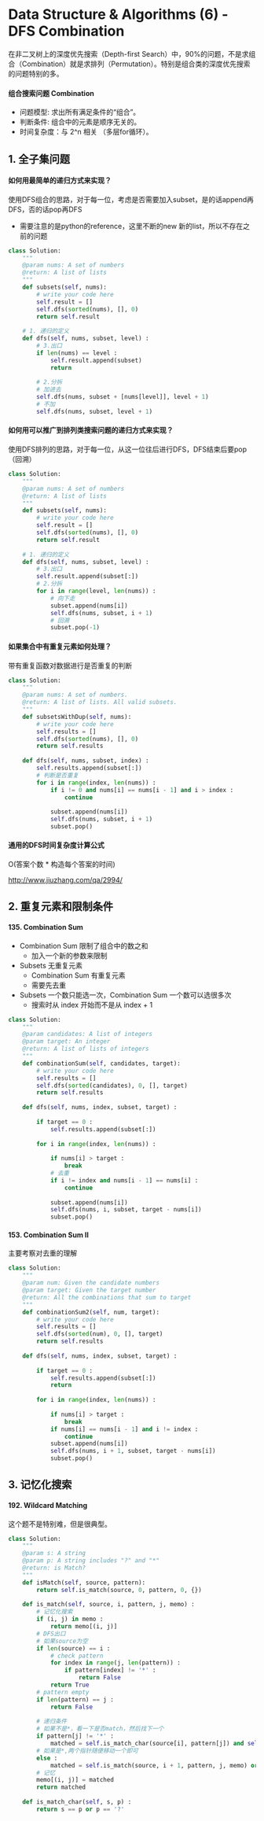 # Data Structure & Algorithms \(6\) - DFS Combination

在非二叉树上的深度优先搜索（Depth-first Search）中，90%的问题，不是求组合（Combination）就是求排列（Permutation）。特别是组合类的深度优先搜索的问题特别的多。

#### 组合搜索问题 Combination

* 问题模型: 求出所有满足条件的“组合”。 
* 判断条件: 组合中的元素是顺序无关的。
* 时间复杂度：与 2^n 相关 （多层for循环）。

## 1. 全子集问题

#### 如何用最简单的递归方式来实现？

使用DFS组合的思路，对于每一位，考虑是否需要加入subset，是的话append再DFS，否的话pop再DFS

* 需要注意的是python的reference，这里不断的new 新的list，所以不存在之前的问题

```python
class Solution:
    """
    @param nums: A set of numbers
    @return: A list of lists
    """
    def subsets(self, nums):
        # write your code here
        self.result = []
        self.dfs(sorted(nums), [], 0)
        return self.result
    
    # 1. 递归的定义    
    def dfs(self, nums, subset, level) :
        # 3.出口
        if len(nums) == level :
            self.result.append(subset)
            return
        
        # 2.分拆
        # 加进去
        self.dfs(nums, subset + [nums[level]], level + 1)
        # 不加
        self.dfs(nums, subset, level + 1)
```

#### 如何用可以推广到排列类搜索问题的递归方式来实现？

使用DFS排列的思路，对于每一位，从这一位往后进行DFS，DFS结束后要pop（回溯）

```python
class Solution:
    """
    @param nums: A set of numbers
    @return: A list of lists
    """
    def subsets(self, nums):
        # write your code here
        self.result = []
        self.dfs(sorted(nums), [], 0)
        return self.result
    
    # 1. 递归的定义    
    def dfs(self, nums, subset, level) :
        # 3.出口
        self.result.append(subset[:])
        # 2.分拆
        for i in range(level, len(nums)) :
            # 向下走
            subset.append(nums[i])
            self.dfs(nums, subset, i + 1)
            # 回溯
            subset.pop(-1)
```

#### 如果集合中有重复元素如何处理？

带有重复函数对数据进行是否重复的判断

```python
class Solution:
    """
    @param nums: A set of numbers.
    @return: A list of lists. All valid subsets.
    """
    def subsetsWithDup(self, nums):
        # write your code here
        self.results = []
        self.dfs(sorted(nums), [], 0)
        return self.results
        
    def dfs(self, nums, subset, index) :
        self.results.append(subset[:])
        # 判断是否重复
        for i in range(index, len(nums)) :
            if i != 0 and nums[i] == nums[i - 1] and i > index :
                continue
            
            subset.append(nums[i])
            self.dfs(nums, subset, i + 1)
            subset.pop()
```

#### 通用的DFS时间复杂度计算公式 

O\(答案个数 \* 构造每个答案的时间\)

http://www.jiuzhang.com/qa/2994/

## 2. 重复元素和限制条件

#### 135. Combination Sum

* Combination Sum 限制了组合中的数之和 
  *  加入一个新的参数来限制
* Subsets 无重复元素
  * Combination Sum 有重复元素 
  * 需要先去重
* Subsets 一个数只能选一次，Combination Sum 一个数可以选很多次
  * 搜索时从 index 开始而不是从 index + 1

```python
class Solution:
    """
    @param candidates: A list of integers
    @param target: An integer
    @return: A list of lists of integers
    """
    def combinationSum(self, candidates, target):
        # write your code here
        self.results = []
        self.dfs(sorted(candidates), 0, [], target)
        return self.results
        
    def dfs(self, nums, index, subset, target) :
        
        if target == 0 :
            self.results.append(subset[:])
     
        for i in range(index, len(nums)) :
            
            if nums[i] > target :
                break
            # 去重
            if i != index and nums[i - 1] == nums[i] :
                continue
            
            subset.append(nums[i])
            self.dfs(nums, i, subset, target - nums[i])
            subset.pop()
```

#### 153. Combination Sum II

主要考察对去重的理解

```python
class Solution:
    """
    @param num: Given the candidate numbers
    @param target: Given the target number
    @return: All the combinations that sum to target
    """
    def combinationSum2(self, num, target):
        # write your code here  
        self.results = []
        self.dfs(sorted(num), 0, [], target)
        return self.results
        
    def dfs(self, nums, index, subset, target) :
        
        if target == 0 :
            self.results.append(subset[:])
            return
        
        for i in range(index, len(nums)) :
            
            if nums[i] > target :
                break
            if nums[i] == nums[i - 1] and i != index :
                continue
            subset.append(nums[i])
            self.dfs(nums, i + 1, subset, target - nums[i])
            subset.pop()
```

## 3. 记忆化搜索

#### 192. Wildcard Matching

这个题不是特别难，但是很典型。

```python
class Solution:
    """
    @param s: A string 
    @param p: A string includes "?" and "*"
    @return: is Match?
    """
    def isMatch(self, source, pattern):
        return self.is_match(source, 0, pattern, 0, {})
    
    def is_match(self, source, i, pattern, j, memo) :
        # 记忆化搜索
        if (i, j) in memo :
            return memo[(i, j)]
        # DFS出口    
        # 如果source为空
        if len(source) == i :
            # check pattern
            for index in range(j, len(pattern)) :
                if pattern[index] != '*' :
                    return False
            return True
        # pattern empty
        if len(pattern) == j :
            return False
            
        # 递归条件
        # 如果不是*，看一下是否match，然后找下一个
        if pattern[j] != '*' :
            matched = self.is_match_char(source[i], pattern[j]) and self.is_match(source, i + 1, pattern, j + 1, memo)
        # 如果是*,两个指针随便移动一个即可
        else :
            matched = self.is_match(source, i + 1, pattern, j, memo) or self.is_match(source, i, pattern, j + 1, memo)
        # 记忆
        memo[(i, j)] = matched
        return matched
    
    def is_match_char(self, s, p) :
        return s == p or p == '?'
```

